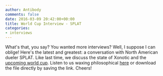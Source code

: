 ```yaml
---
author: Antibody
comments: false
date: 2016-03-09 20:42:00+00:00
title: World Cup Interview - SPLAT
categories:
- interviews
---
```

What's that, you say? You wanted more interviews? Well, I suppose I can oblige! Here's the latest and greatest: a conversation with North American dueler SPLAT. Like last time, we discuss the state of Xonotic and the [upcoming world cup](http://forums.xonotic.org/showthread.php?tid=6045&pid=75499#pid75499). Listen to us waxing philosophical [here](/m/uploads/2016/03/splat_worldcup_interview.mp3) or download the file directly by saving the link. Cheers!

